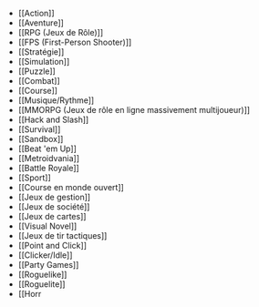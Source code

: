 - [[Action]]
- [[Aventure]]
- [[RPG (Jeux de Rôle)]]
- [[FPS (First-Person Shooter)]]
- [[Stratégie]]
- [[Simulation]]
- [[Puzzle]]
- [[Combat]]
- [[Course]]
- [[Musique/Rythme]]
- [[MMORPG (Jeux de rôle en ligne massivement multijoueur)]]
- [[Hack and Slash]]
- [[Survival]]
- [[Sandbox]]
- [[Beat 'em Up]]
- [[Metroidvania]]
- [[Battle Royale]]
- [[Sport]]
- [[Course en monde ouvert]]
- [[Jeux de gestion]]
- [[Jeux de société]]
- [[Jeux de cartes]]
- [[Visual Novel]]
- [[Jeux de tir tactiques]]
- [[Point and Click]]
- [[Clicker/Idle]]
- [[Party Games]]
- [[Roguelike]]
- [[Roguelite]]
- [[Horr
